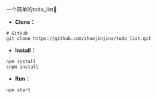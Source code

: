 一个简单的todo_list🌹
- **Clone：**

```text
# GitHub
git clone https://github.com/zhoujinjina/todo_list.git
```

- **Install：**

```text
npm install
cnpm install
```

- **Run：**

```text
npm start
